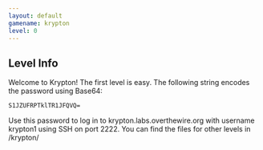 ```yaml
---
layout: default
gamename: krypton
level: 0
---
```

Level Info
----------
Welcome to Krypton! The first level is easy. The following string
encodes the password using Base64:

    S1JZUFRPTklTR1JFQVQ=

Use this password to log in to krypton.labs.overthewire.org with
username krypton1 using SSH on port 2222. You can find the files for other levels in
/krypton/

